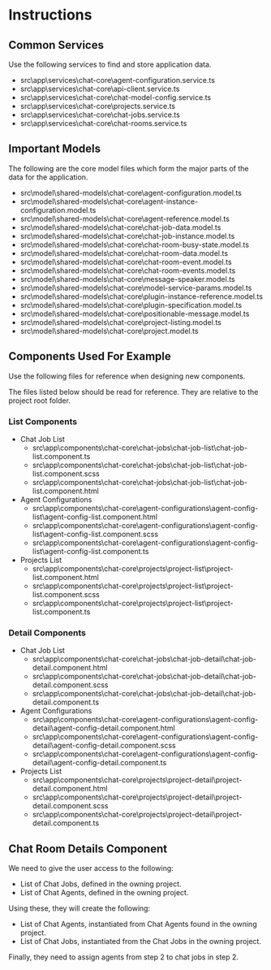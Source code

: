 

# Instructions

## Common Services
Use the following services to find and store application data.

  - src\app\services\chat-core\agent-configuration.service.ts
  - src\app\services\chat-core\api-client.service.ts
  - src\app\services\chat-core\chat-model-config.service.ts
  - src\app\services\chat-core\projects.service.ts
  - src\app\services\chat-core\chat-jobs.service.ts
  - src\app\services\chat-core\chat-rooms.service.ts

## Important Models
The following are the core model files which form the major parts of the data for the application.

  - src\model\shared-models\chat-core\agent-configuration.model.ts
  - src\model\shared-models\chat-core\agent-instance-configuration.model.ts
  - src\model\shared-models\chat-core\agent-reference.model.ts
  - src\model\shared-models\chat-core\chat-job-data.model.ts
  - src\model\shared-models\chat-core\chat-job-instance.model.ts
  - src\model\shared-models\chat-core\chat-room-busy-state.model.ts
  - src\model\shared-models\chat-core\chat-room-data.model.ts
  - src\model\shared-models\chat-core\chat-room-event.model.ts
  - src\model\shared-models\chat-core\chat-room-events.model.ts
  - src\model\shared-models\chat-core\message-speaker.model.ts
  - src\model\shared-models\chat-core\model-service-params.model.ts
  - src\model\shared-models\chat-core\plugin-instance-reference.model.ts
  - src\model\shared-models\chat-core\plugin-specification.model.ts
  - src\model\shared-models\chat-core\positionable-message.model.ts
  - src\model\shared-models\chat-core\project-listing.model.ts
  - src\model\shared-models\chat-core\project.model.ts

## Components Used For Example
Use the following files for reference when designing new components.

The files listed below should be read for reference.  They are relative to the project root folder.

### List Components
  - Chat Job List
    - src\app\components\chat-core\chat-jobs\chat-job-list\chat-job-list.component.ts
    - src\app\components\chat-core\chat-jobs\chat-job-list\chat-job-list.component.scss
    - src\app\components\chat-core\chat-jobs\chat-job-list\chat-job-list.component.html
  - Agent Configurations
    - src\app\components\chat-core\agent-configurations\agent-config-list\agent-config-list.component.html
    - src\app\components\chat-core\agent-configurations\agent-config-list\agent-config-list.component.scss
    - src\app\components\chat-core\agent-configurations\agent-config-list\agent-config-list.component.ts
  - Projects List
    - src\app\components\chat-core\projects\project-list\project-list.component.html
    - src\app\components\chat-core\projects\project-list\project-list.component.scss
    - src\app\components\chat-core\projects\project-list\project-list.component.ts

### Detail Components
  - Chat Job List
    - src\app\components\chat-core\chat-jobs\chat-job-detail\chat-job-detail.component.html
    - src\app\components\chat-core\chat-jobs\chat-job-detail\chat-job-detail.component.scss
    - src\app\components\chat-core\chat-jobs\chat-job-detail\chat-job-detail.component.ts
  - Agent Configurations
    - src\app\components\chat-core\agent-configurations\agent-config-detail\agent-config-detail.component.html
    - src\app\components\chat-core\agent-configurations\agent-config-detail\agent-config-detail.component.scss
    - src\app\components\chat-core\agent-configurations\agent-config-detail\agent-config-detail.component.ts
  - Projects List
    - src\app\components\chat-core\projects\project-detail\project-detail.component.html
    - src\app\components\chat-core\projects\project-detail\project-detail.component.scss
    - src\app\components\chat-core\projects\project-detail\project-detail.component.ts

## Chat Room Details Component

We need to give the user access to the following:
  - List of Chat Jobs, defined in the owning project.
  - List of Chat Agents, defined in the owning project.

Using these, they will create the following:
  - List of Chat Agents, instantiated from Chat Agents found in the owning project.
  - List of Chat Jobs, instantiated from the Chat Jobs in the owning project.

Finally, they need to assign agents from step 2 to chat jobs in step 2.